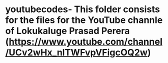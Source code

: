 # youtubecodes- This folder consists for the files for the YouTube channle of Lokukaluge Prasad Perera (https://www.youtube.com/channel/UCv2wHx_nlTWFvpVFigcOQ2w)
